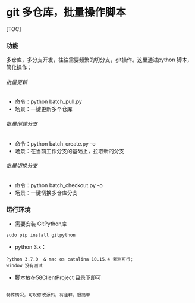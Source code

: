 # git 多仓库，批量操作脚本
[TOC]

### 功能
多仓库，多分支开发，往往需要频繁的切分支，git操作。这里通过python 脚本，简化操作；

###### 批量更新
- 命令：python batch_pull.py      
- 场景：一键更新多个仓库

###### 批量创建分支
- 命令：python batch_create.py -o <branchName>
- 场景：在当前工作分支的基础上，拉取新的分支

###### 批量切换分支
- 命令：python batch_checkout.py -o <branchName>
- 场景：一键切换多仓库分支

### 运行环境

- 需要安装 GitPython库

```
sudo pip install gitpython
```
- python 3.x：

```
Python 3.7.0  & mac os catalina 10.15.4 亲测可行;
window 没有测试
```

- 脚本放在58ClientProject 目录下即可


```

特殊情况，可以修改源码，有注释，很简单

```

